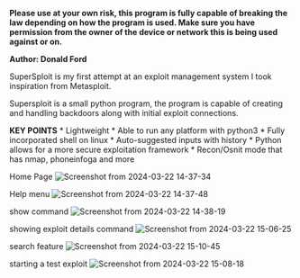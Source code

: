**Please use at your own risk, this program is fully capable of breaking the law depending on 
how the program is used. Make sure you have permission from the owner of the device or network 
this is being used against or on.**

**Author: Donald Ford**

SuperSploit is my first attempt at an exploit management system I took inspiration from Metasploit.

Supersploit is a small python program, the program is capable of creating and handling backdoors 
along with initial exploit connections. 

**KEY POINTS**
    * Lightweight
    * Able to run any platform with python3
    * Fully incorporated shell on linux
    * Auto-suggested inputs with history
    * Python allows for a more secure exploitation framework
    * Recon/Osnit mode that has nmap, phoneinfoga and more

Home Page
![Screenshot from 2024-03-22 14-37-34](https://github.com/don970/SuperSploit/assets/81848615/77cd878f-0785-4e46-ab18-33e2aa50cb25)

Help menu
![Screenshot from 2024-03-22 14-37-48](https://github.com/don970/SuperSploit/assets/81848615/722a5571-bec9-4de9-8c62-3cd4fe1379d6)

show command
![Screenshot from 2024-03-22 14-38-19](https://github.com/don970/SuperSploit/assets/81848615/3db19daf-7999-4954-8f56-7a19742d472d)

showing exploit details command 
![Screenshot from 2024-03-22 15-06-25](https://github.com/don970/SuperSploit/assets/81848615/7a21baa9-e914-4c37-8da9-b84895204c6b)

search feature
![Screenshot from 2024-03-22 15-10-45](https://github.com/don970/SuperSploit/assets/81848615/796392bc-949e-44df-9cc5-6433b5239477)

starting a test exploit
![Screenshot from 2024-03-22 15-08-18](https://github.com/don970/SuperSploit/assets/81848615/4b21a8ab-e6dd-4d15-a220-9e6a216fbd56)
